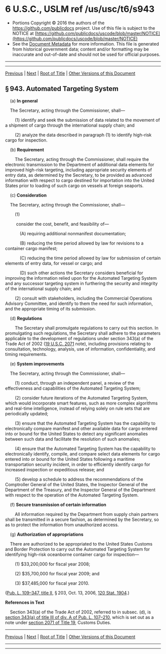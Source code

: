 ---
---

# 6 U.S.C., USLM ref /us/usc/t6/s943

* Portions Copyright © 2016 the authors of the https://github.com/publicdocs project.
  Use of this file is subject to the NOTICE at [https://github.com/publicdocs/uscode/blob/master/NOTICE](https://github.com/publicdocs/uscode/blob/master/NOTICE)
* See the [Document Metadata](././../../../../../..//README.md) for more information.
  This file is generated from historical government data; content and/or formatting may be inaccurate and out-of-date and should not be used for official purposes.

----------
----------

[Previous](./../../../../../..//us/usc/t6/ch3/schII/ptA/m__us_usc_t6_s942.md) | [Next](./../../../../../..//us/usc/t6/ch3/schII/ptA/m__us_usc_t6_s944.md) | [Root of Title](./../../../../../../) | [Other Versions of this Document](https://publicdocs.github.io/go/links?ns=uslm&ref=%2Fus%2Fusc%2Ft6%2Fs943)

## § 943. Automated Targeting System

    (a) __In general__ 

    The Secretary, acting through the Commissioner, shall—

        (1) identify and seek the submission of data related to the movement of a shipment of cargo through the international supply chain; and

        (2) analyze the data described in paragraph (1) to identify high-risk cargo for inspection.

    (b) __Requirement__ 

        The Secretary, acting through the Commissioner, shall require the electronic transmission to the Department of additional data elements for improved high-risk targeting, including appropriate security elements of entry data, as determined by the Secretary, to be provided as advanced information with respect to cargo destined for importation into the United States prior to loading of such cargo on vessels at foreign seaports.

    (c) __Consideration__ 

    The Secretary, acting through the Commissioner, shall—

        (1)

         consider the cost, benefit, and feasibility of—

            (A) requiring additional nonmanifest documentation;

            (B) reducing the time period allowed by law for revisions to a container cargo manifest;

            (C) reducing the time period allowed by law for submission of certain elements of entry data, for vessel or cargo; and

            (D) such other actions the Secretary considers beneficial for improving the information relied upon for the Automated Targeting System and any successor targeting system in furthering the security and integrity of the international supply chain; and

        (2) consult with stakeholders, including the Commercial Operations Advisory Committee, and identify to them the need for such information, and the appropriate timing of its submission.

    (d) __Regulations__ 

        The Secretary shall promulgate regulations to carry out this section. In promulgating such regulations, the Secretary shall adhere to the parameters applicable to the development of regulations under section 343(a) of the Trade Act of 2002 ([19 U.S.C. 2071][/us/usc/t19/s2071] note), including provisions relating to consultation, technology, analysis, use of information, confidentiality, and timing requirements.

    (e) __System improvements__ 

    The Secretary, acting through the Commissioner, shall—

        (1) conduct, through an independent panel, a review of the effectiveness and capabilities of the Automated Targeting System;

        (2) consider future iterations of the Automated Targeting System, which would incorporate smart features, such as more complex algorithms and real-time intelligence, instead of relying solely on rule sets that are periodically updated;

        (3) ensure that the Automated Targeting System has the capability to electronically compare manifest and other available data for cargo entered into or bound for the United States to detect any significant anomalies between such data and facilitate the resolution of such anomalies;

        (4) ensure that the Automated Targeting System has the capability to electronically identify, compile, and compare select data elements for cargo entered into or bound for the United States following a maritime transportation security incident, in order to efficiently identify cargo for increased inspection or expeditious release; and

        (5) develop a schedule to address the recommendations of the Comptroller General of the United States, the Inspector General of the Department of the Treasury, and the Inspector General of the Department with respect to the operation of the Automated Targeting System.

    (f) __Secure transmission of certain information__ 

        All information required by the Department from supply chain partners shall be transmitted in a secure fashion, as determined by the Secretary, so as to protect the information from unauthorized access.

    (g) __Authorization of appropriations__ 

    There are authorized to be appropriated to the United States Customs and Border Protection to carry out the Automated Targeting System for identifying high-risk oceanborne container cargo for inspection—

        (1) $33,200,000 for fiscal year 2008;

        (2) $35,700,000 for fiscal year 2009; and

        (3) $37,485,000 for fiscal year 2010.

([Pub. L. 109–347, title II][/us/pl/109/347/tII], § 203, Oct. 13, 2006, [120 Stat. 1904][/us/stat/120/1904].)

 __References in Text__ 

    Section 343(a) of the Trade Act of 2002, referred to in subsec. (d), is [section 343(a) of title III of div. A of Pub. L. 107–210][/us/pl/107/210/dA/tIII/s343/a], which is set out as a note under [section 2071 of Title 19][/us/usc/t19/s2071], Customs Duties.

----------

[Previous](./../../../../../..//us/usc/t6/ch3/schII/ptA/m__us_usc_t6_s942.md) | [Next](./../../../../../..//us/usc/t6/ch3/schII/ptA/m__us_usc_t6_s944.md) | [Root of Title](./../../../../../../) | [Other Versions of this Document](https://publicdocs.github.io/go/links?ns=uslm&ref=%2Fus%2Fusc%2Ft6%2Fs943)

----------
----------

[/us/usc/t19/s2071]: https://publicdocs.github.io/go/links?ns=uslm&ref=%2Fus%2Fusc%2Ft19%2Fs2071
[/us/pl/109/347/tII]: https://publicdocs.github.io/go/links?ns=uslm&ref=%2Fus%2Fpl%2F109%2F347%2FtII
[/us/stat/120/1904]: https://publicdocs.github.io/go/links?ns=uslm&ref=%2Fus%2Fstat%2F120%2F1904
[/us/pl/107/210/dA/tIII/s343/a]: https://publicdocs.github.io/go/links?ns=uslm&ref=%2Fus%2Fpl%2F107%2F210%2FdA%2FtIII%2Fs343%2Fa
[/us/usc/t19/s2071]: https://publicdocs.github.io/go/links?ns=uslm&ref=%2Fus%2Fusc%2Ft19%2Fs2071


